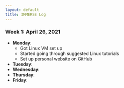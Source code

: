 ```yaml
---
layout: default
title: IMMERSE Log
---
```


### Week 1: April 26, 2021

* **Monday**: 
	- Got Linux VM set up
	- Started going through suggested Linux tutorials
	- Set up personal website on GitHub
* **Tuesday**: 
* **Wednesday**: 
* **Thursday**: 
* **Friday**:

